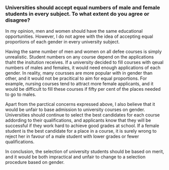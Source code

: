 ### Universities should accept equal numbers of male and female students in every subject. To what extent do you agree or disagree?


In my opinion, men and women should have the same educational opportunities. However, I do not agree with the idea of accepting equal proportions of each gender in every university subject.

Having the same number of men and women on all defee courses is simply unrealistic. Student numbers on any course depend on the applications thaht the insitution receives. If a university decided to fill courses with qeual numbers of males and females, it would need enough applications of each gender. In reality, many coursses are more popular with in gender than other, and it would not be pracitical to aim for equal proportions. For example, nursing courses tend to attract more female applicants, and it would be difficult to fill these courses if fifty per cent of the places needed to go to males.

Apart from the parctical concerns expressed above, I also believe that it would be unfair to base admission to university courses on gender. Universities should continue to select the best candidates for each course addording to their qualifications, and applicants know that they will be successful if they work hard to achieve good grades at school. If a female student is the best candidate for a place in a course, it is surely wrong to reject her in favour of a male student with lower grades or fewer qualifications.

In conclusion, the selection of university students should be based on merit, and it would be both impractical and unfair to change to a selection procedure based on gender.